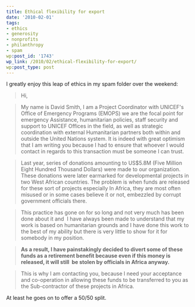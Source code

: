 ```yaml
---
title: Ethical flexibility for export
date: '2010-02-01'
tags:
- ethics
- generosity
- nonprofits
- philanthropy
- spam
wp:post_id: '1743'
wp_link: /2010/02/ethical-flexibility-for-export/
wp:post_type: post
---
```


I greatly enjoy this leap of ethics in my spam folder over the weekend:

> Hi,

>

> My name is David Smith, I am a Project Coordinator with UNICEF's Office of Emergency Programs (EMOPS) we are the focal point for emergency Assistance, humanitarian policies, staff security and support to UNICEF Offices in the field, as well as strategic coordination with external Humanitarian partners both within and outside the United Nations system. It is indeed with great optimism that I am writing you because I had to ensure that whoever I would contact in regards to this transaction must be someone I can trust.

>

> Last year, series of donations amounting to US$5.8M (Five Million Eight Hundred Thousand Dollars) were made to our organization. These donations were later earmarked for developmental projects in two West African countries. The problem is when funds are released for these sort of projects especially In Africa, they are most often misused or in some cases believe it or not, embezzled by corrupt government officials there.

>

> This practice has gone on for so long and not very much has been done about it and  I have always been made to understand that my work is based on humanitarian grounds and I have done this work to the best of my ability but there is very little to show for it for somebody in my position.

>

> **As a result, I have painstakingly decided to divert some of these funds as a retirement benefit because even if this money is released, it will still  be stolen by officials in Africa anyway.**

>

> This is why I am contacting you, because I need your acceptance and co-operation in allowing these funds to be transferred to you as the Sub-contractor of these projects in Africa.

At least he goes on to offer a 50/50 split.

